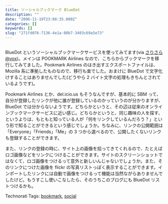 ```yaml
---
title: ソーシャルブックマーク BlueDot
description: ""
date: "2006-11-19T23:08:35.000Z"
categories: []
keywords: []
slug: "271fd076-7136-4e1a-80b7-3403c69a5e73"
---
```

![]()

BlueDot というソーシャルブックマークサービスを使ってみてます(via [さりさら @vox](http://sarisara.vox.com/library/post/%E3%82%BD%E3%83%BC%E3%82%B7%E3%83%A3%E3%83%AB%E3%83%96%E3%83%83%E3%82%AF%E3%83%9E%E3%83%BC%E3%82%AF%E5%A7%8B%E3%82%81%E3%81%BE%E3%81%97%E3%81%9F.html))。メインは POOKMARK Airlines なので、こちらからブックマークを移行してみてました。Pookmark Airlines のはき出すエクスポートファイルは、Mozilla 系に準拠したものなので、移行も楽でした。おまけに BlueDot で文字化けすることはありませんでした(どうやら 2 バイト文字の処理もきちんとされているようです)。

Pookmark Airlines とか、del.icio.us もそうなんですが、基本的に SBM って、自分が登録したリンクが他に誰が登録しているのかっていうのが分かりますが、BlueDot では分からないようです。どちらかというと、その辺は従来のオンラインブックマークサービスに近い感じ。どちらかというと、同じ趣味の人を探す、というよりは、もともと知っている人が「何をリンクしているんだろう？」という形で知ることができるという感じでしょうか。ちなみに、リンクの公開範囲は「Everyone」「Friends」「Me」の 3 つから選べるので、公開したくないリンクも登録することができます。

また、リンクの登録の時に、サイト上の画像を拾ってきてくれるので、たとえばロゴ画像などをリンクにつけることができます。サイトのスクリーンショットではなくて、ロゴ画像をつけるって意外と新しいんじゃないでしょうか。また、そのリンクにつけた画像を flickr の写真リストっぽく表示することができます。インポートしたリンクには自動で画像をつけるって機能は当然ながらありませんでしたけど。もうすこし使いこなしたら、そのうちこのブログにも BlueDot リストつけるかも。

Technorati Tags: [bookmark](http://www.technorati.com/tag/bookmark), [social](http://www.technorati.com/tag/social)
